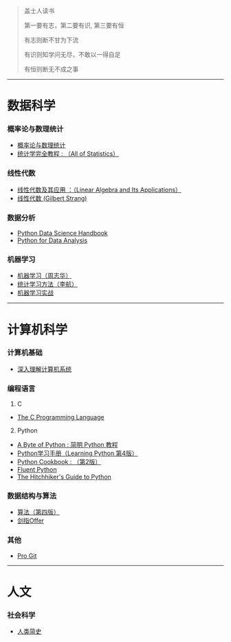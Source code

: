 > 盖士人读书
>
> 第一要有志，第二要有识, 第三要有恒
>
> 有志则断不甘为下流
>
> 有识则知学问无尽，不敢以一得自足
>
> 有恒则断无不成之事

------
# 数据科学
### 概率论与数理统计
  * [概率论与数理统计](https://book.douban.com/subject/2201479/)
  * [统计学完全教程 : （All of Statistics）](https://book.douban.com/subject/2285151/)

### 线性代数
  * [线性代数及其应用 ：（Linear Algebra and Its Applications）](https://book.douban.com/subject/1425950/)
  * [线性代数 (Gilbert Strang)](http://open.163.com/special/opencourse/daishu.html)


### 数据分析
  * [Python Data Science Handbook](https://book.douban.com/subject/26600459/)
  * [Python for Data Analysis](https://book.douban.com/subject/10760444/)

### 机器学习
  * [机器学习（周志华）](https://book.douban.com/subject/26708119/)
  * [统计学习方法（李航）](https://book.douban.com/subject/10590856/)
  * [机器学习实战](https://book.douban.com/subject/24703171/)

------
# 计算机科学
### 计算机基础
* [深入理解计算机系统](https://book.douban.com/subject/1230413/)

### 编程语言
1. C
  * [The C Programming Language](https://book.douban.com/subject/1236999/)

2. Python
  * [A Byte of Python : 简明 Python 教程](https://book.douban.com/subject/5948760/)
  * [Python学习手册（Learning Python 第4版）](https://book.douban.com/subject/6049132/)
  * [Python Cookbook : （第2版）](https://book.douban.com/subject/4828875/)
  * [Fluent Python](https://book.douban.com/subject/26278021/)
  * [The Hitchhiker's Guide to Python](http://docs.python-guide.org/en/latest/)


### 数据结构与算法
* [算法（第四版）](https://book.douban.com/subject/19952400/)
* [剑指Offer](https://book.douban.com/subject/6966465/)

### 其他
* [Pro Git](https://book.douban.com/subject/3420144/)


------
# 人文
### 社会科学
* [人类简史](https://book.douban.com/subject/25985021/)
